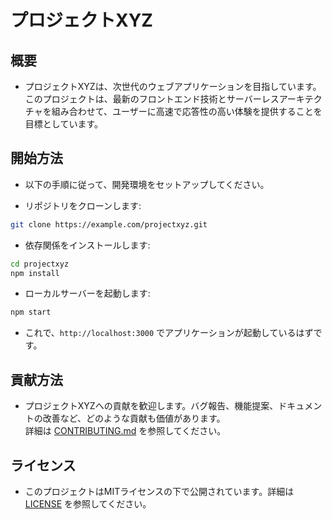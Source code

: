 # プロジェクトXYZ

## 概要

- プロジェクトXYZは、次世代のウェブアプリケーションを目指しています。<br>このプロジェクトは、最新のフロントエンド技術とサーバーレスアーキテクチャを組み合わせて、ユーザーに高速で応答性の高い体験を提供することを目標としています。

## 開始方法

- 以下の手順に従って、開発環境をセットアップしてください。

- リポジトリをクローンします:

```bash
git clone https://example.com/projectxyz.git
```

- 依存関係をインストールします:

```bash
cd projectxyz
npm install
```

- ローカルサーバーを起動します:

```bash
npm start
```

- これで、`http://localhost:3000` でアプリケーションが起動しているはずです。

## 貢献方法

- プロジェクトXYZへの貢献を歓迎します。バグ報告、機能提案、ドキュメントの改善など、どのような貢献も価値があります。<br>詳細は [CONTRIBUTING.md](https://example.com/projectxyz/CONTRIBUTING.md) を参照してください。

## ライセンス

- このプロジェクトはMITライセンスの下で公開されています。詳細は [LICENSE](https://example.com/projectxyz/LICENSE) を参照してください。
